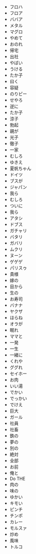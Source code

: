 * フロハ
* フロア
* ババア
* メタル
* マグロ
* やめて
* おのれ
* 帰宅
* 出社
* やばい
* うける
* たか子
* 曰く
* 容疑
* のりピー
* せやろ
* 逆に
* たか子
* 涼子
* 勃起
* 親が
* 光子
* 徹子
* 一家
* むしろ
* ゆきえ
* 夏帆ちゃん
* ドイツ
* ブスが
* ジャパン
* 我ら
* むしろ
* ついに
* 我ら
* アタシ
* ドブス
* ガチャリ
* バタリ
* ガバリ
* ムクリ
* ヌーン
* ゲゲゲ
* パリスゥ
* 貴様
* 嫁の
* 目から
* 生の
* お寿司
* バナナ
* ヤクザ
* ほらね
* オラが
* 眠れ
* ママと
* 一発
* 一生
* 一緒に
* くれや
* ググれ
* セイホー
* お肉
* いい湯
* でかい
* でっかい
* でけえ
* 巨大
* ガール
* 社員
* 社畜
* 鉄の
* 夢の
* 別の
* 絶対
* 全部
* お前
* 俺と
* Do THE
* 肉の
* 味の
* ゆかい
* キモい
* ピンチ
* チンポ
* カレー
* モルスァ
* 炒め
* 風味
* トルコ

